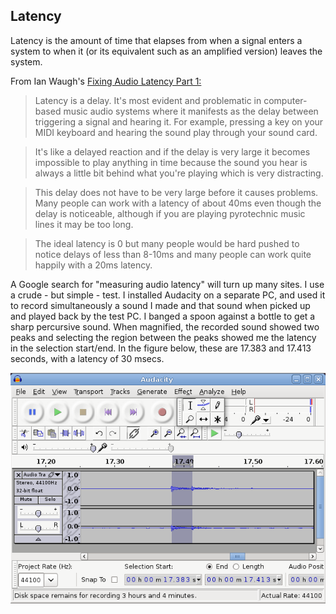 
##  Latency 


Latency is the amount of time that elapses from when a signal
enters a system to when it (or its equivalent such as an amplified version)
leaves the system.


From Ian Waugh's [Fixing Audio Latency Part 1:](http://www.practicalpc.co.uk/computing/sound/latency1.htm) 


   > 

> Latency is a delay. It's most evident and problematic in computer-based music audio
systems where it manifests as the delay between triggering a signal and hearing it.
For example, pressing a key on your MIDI keyboard and hearing the sound play
through your sound card.


> It's like a delayed reaction and if the delay is very large it becomes impossible
to play anything in time because the sound you hear is always a little bit behind
what you're playing which is very distracting.


> This delay does not have to be very large before it causes problems.
Many people can work with a latency of about 40ms even though the delay is noticeable,
although if you are playing pyrotechnic music lines it may be too long.


> The ideal latency is 0 but many people would be hard pushed to notice delays of
less than 8-10ms and many people can work quite happily with a 20ms latency.




A Google search for "measuring audio latency" will turn up many sites.
I use a crude - but simple - test. I installed Audacity on a separate PC,
and used it to record simultaneously a sound I made and that sound when
picked up and played back by the test PC. I banged a spoon against a bottle
to get a sharp percursive sound. When magnified, the recorded sound showed
two peaks and selecting the region between the peaks showed me the latency
in the selection start/end. In the figure below, these are
17.383 and 17.413 seconds, with a latency of 30 msecs.


![alt text](images/latency.png)
